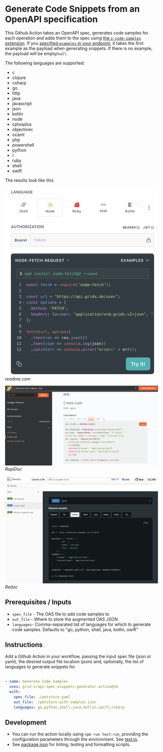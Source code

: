 # Generate Code Snippets from an OpenAPI specification

This Github Action takes an OpenAPI spec, generates code samples for each operation and adds them to the spec using [the `x-code-samples` extension](https://redocly.com/docs/api-reference-docs/specification-extensions/x-code-samples). 
If you [specified `examples` in your endpoint](https://swagger.io/docs/specification/adding-examples/), it takes the first example as the payload when generating snippets. If there is no example, the payload will be empty/`null`.

The following languages are supported:

- c
- clojure
- csharp
- go
- http
- java
- javascript
- json
- kotlin
- node
- cplusplus
- objectivec
- ocaml
- php
- powershell
- python
- r
- ruby
- shell
- swift

The results look like this.

![readme.com](./docs/readme.png)
_readme.com_

![rapidoc](./docs/rapidoc.png)
_RapiDoc_

![redoc](./docs/redoc.png)
_Redoc_



## Prerequisites / Inputs

- `spec_file` - The OAS file to add code samples to
- `out_file` - Where to store the augmented OAS JSON
- `languages`- Comma-separated list of languages for which to generate code
  samples. Defaults to "go, python, shell, java, kotlin, swift"

## Instructions

Add a Github Action in your workflow, passing the input spec file (json or yaml), the desired output file location (json) and, optionally, the list of languages to generate snippets for.

```yaml

- name: Generate Code Samples
  uses: grid-x/api-spec-snippets-generator-action@v6
  with:
    spec_file: ./petstore.yaml
    out_file: ./petstore-with-samples.json
    languages: go,python,shell,java,kotlin,swift,csharp
```

## Development

- You can run the action locally using `npm run test:run`, providing the
  configuration parameters through the environment. See
  [test.ts](./src/test.ts).
- See [package.json](./package.json) for linting, testing and formatting
  scripts.
